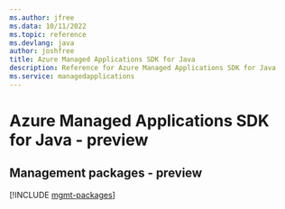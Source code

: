 ```yaml
---
ms.author: jfree
ms.data: 10/11/2022
ms.topic: reference
ms.devlang: java
author: joshfree
title: Azure Managed Applications SDK for Java
description: Reference for Azure Managed Applications SDK for Java
ms.service: managedapplications
---
```

# Azure Managed Applications SDK for Java - preview

## Management packages - preview
[!INCLUDE [mgmt-packages](managed-applications-mgmt-index.md)]